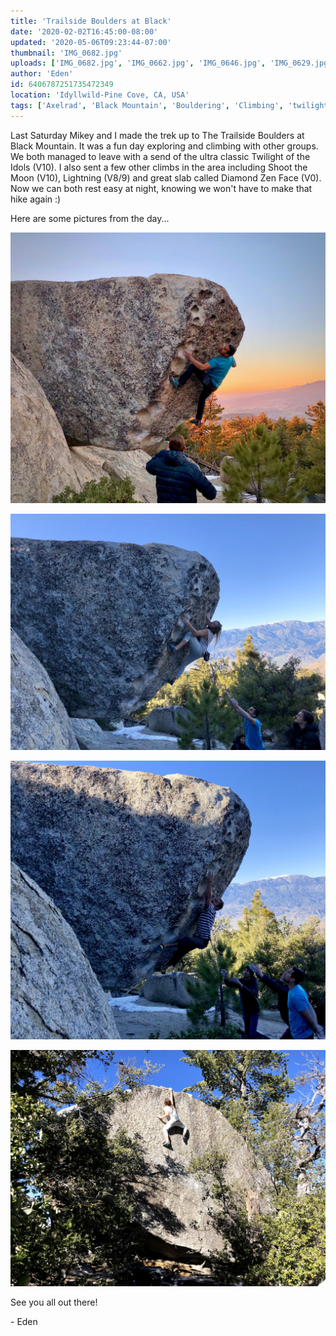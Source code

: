```yaml
---
title: 'Trailside Boulders at Black'
date: '2020-02-02T16:45:00-08:00'
updated: '2020-05-06T09:23:44-07:00'
thumbnail: 'IMG_0682.jpg'
uploads: ['IMG_0682.jpg', 'IMG_0662.jpg', 'IMG_0646.jpg', 'IMG_0629.jpg']
author: 'Eden'
id: 6406787251735472349
location: 'Idyllwild-Pine Cove, CA, USA'
tags: ['Axelrad', 'Black Mountain', 'Bouldering', 'Climbing', 'twilight of the idols']
---
```

Last Saturday Mikey and I made the trek up to The Trailside Boulders at Black Mountain. It was a fun day exploring and climbing with other groups. We both managed to leave with a send of the ultra classic Twilight of the Idols (V10). I also sent a few other climbs in the area including Shoot the Moon (V10), Lightning (V8/9) and great slab called Diamond Zen Face (V0). Now we can both rest easy at night, knowing we won't have to make that hike again :)

Here are some pictures from the day...

![](uploads/IMG_0682.jpg)

![](uploads/IMG_0662.jpg)

![](uploads/IMG_0646.jpg)

![](uploads/IMG_0629.jpg)

See you all out there!

\- Eden
